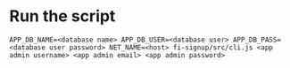 # Run the script
`APP_DB_NAME=<database name> APP_DB_USER=<database user> APP_DB_PASS=<database user password> NET_NAME=<host> fi-signup/src/cli.js <app admin username> <app admin email> <app admin password>`